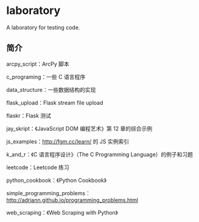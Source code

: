 # laboratory

A laboratory for testing code.

## 简介

arcpy_script：ArcPy 脚本

c_programing：一些 C 语言程序

data_structure：一些数据结构的实现

flask_upload：Flask stream file upload

flaskr：Flask 测试

jay_skript：《JavaScript DOM 编程艺术》第 12 章的综合示例

js_examples：http://fgm.cc/learn/ 的 JS 实例索引

k\_and\_r：《C 语言程序设计》（The C Programming Language）的例子和习题

leetcode：Leetcode 练习

python_cookbook：《Python Cookbook》

simple\_programming\_problems：http://adriann.github.io/programming_problems.html

web_scraping：《Web Scraping with Python》
